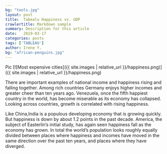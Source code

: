 ```yaml
---
bg: "tools.jpg"
layout: post
title:  Tabealu Happiness vs. GDP
crawlertitle: Markdown sample
summary: Description for this article
date:   2019-03-17
categories: posts
tags: ['TABLEAU']
author: Irene Y.
bg: "african-penguins.jpg"
---
```


Pic
[![Most expensive cities]({{ site.images | relative_url }}/happiness.png)]({{ site.images | relative_url }}/happiness.png)


There are important examples of national income and happiness rising and falling together. Among rich countries Germany enjoys higher incomes and greater cheer than
ten years ago. Venezuela, once the fifth happiest country in the world, has become miserable as its economy has collapsed.
Looking across countries, growth is correlated with rising happiness.

Like China,India is a populous developing economy that is growing quickly. But happiness is down by about 1.2 points in the past decade.
America, the subject of Easterlin’s initial study, has again seen happiness fall as the economy has grown. In total the world’s
population looks roughly equally divided between places where happiness and incomes have moved in the same direction
over the past ten years, and places where they have diverged. 

